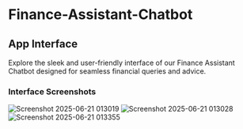 # Finance-Assistant-Chatbot

## App Interface

Explore the sleek and user-friendly interface of our Finance Assistant Chatbot designed for seamless financial queries and advice.

### Interface Screenshots


![Screenshot 2025-06-21 013019](https://github.com/user-attachments/assets/28346e08-1218-46d8-86e2-14826b0f62ae)
![Screenshot 2025-06-21 013028](https://github.com/user-attachments/assets/f1e31ff1-a9d4-4911-b16b-142bfe9f3881)
![Screenshot 2025-06-21 013355](https://github.com/user-attachments/assets/6dd81f5f-052a-4ea0-8cec-8c16292bc202)
